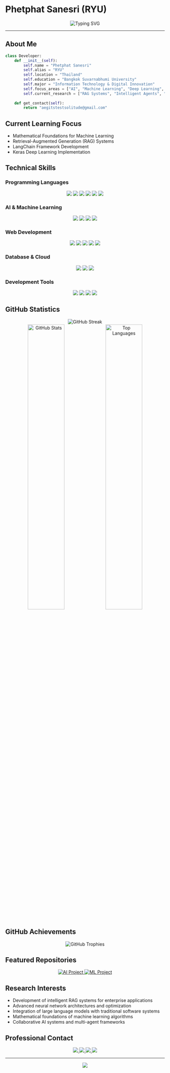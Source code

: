 # Phetphat Sanesri (RYU)

<div align="center">
  <img src="https://readme-typing-svg.demolab.com?font=Fira+Code&size=22&duration=3000&pause=1000&color=00D9FF&center=true&vCenter=true&width=600&lines=AI+%26+Machine+Learning+Developer;ITD+Student;LLM+Applications+Specialist" alt="Typing SVG" />
</div>

---

## About Me

```python
class Developer:
    def __init__(self):
        self.name = "Phetphat Sanesri"
        self.alias = "RYU"
        self.location = "Thailand"
        self.education = "Bangkok Suvarnabhumi University"
        self.major = "Information Technology & Digital Innovation"
        self.focus_areas = ["AI", "Machine Learning", "Deep Learning", "LLMs"]
        self.current_research = ["RAG Systems", "Intelligent Agents", "Mathematical ML"]
        
    def get_contact(self):
        return "aegitstestsolitude@gmail.com"
```

## Current Learning Focus

- Mathematical Foundations for Machine Learning
- Retrieval-Augmented Generation (RAG) Systems
- LangChain Framework Development
- Keras Deep Learning Implementation

## Technical Skills

### Programming Languages
<p align="center">
  <img src="https://img.shields.io/badge/Python-3776AB?style=for-the-badge&logo=python&logoColor=white"/>
  <img src="https://img.shields.io/badge/JavaScript-F7DF1E?style=for-the-badge&logo=javascript&logoColor=black"/>
  <img src="https://img.shields.io/badge/TypeScript-007ACC?style=for-the-badge&logo=typescript&logoColor=white"/>
  <img src="https://img.shields.io/badge/C%23-239120?style=for-the-badge&logo=c-sharp&logoColor=white"/>
  <img src="https://img.shields.io/badge/C++-00599C?style=for-the-badge&logo=c%2B%2B&logoColor=white"/>
  <img src="https://img.shields.io/badge/C-00599C?style=for-the-badge&logo=c&logoColor=white"/>
</p>

### AI & Machine Learning
<p align="center">
  <img src="https://img.shields.io/badge/TensorFlow-FF6F00?style=for-the-badge&logo=tensorflow&logoColor=white"/>
  <img src="https://img.shields.io/badge/PyTorch-EE4C2C?style=for-the-badge&logo=pytorch&logoColor=white"/>
  <img src="https://img.shields.io/badge/Keras-D00000?style=for-the-badge&logo=keras&logoColor=white"/>
  <img src="https://img.shields.io/badge/LangChain-1C3C3C?style=for-the-badge&logo=langchain&logoColor=white"/>
</p>

### Web Development
<p align="center">
  <img src="https://img.shields.io/badge/React-20232A?style=for-the-badge&logo=react&logoColor=61DAFB"/>
  <img src="https://img.shields.io/badge/Next.js-000000?style=for-the-badge&logo=nextdotjs&logoColor=white"/>
  <img src="https://img.shields.io/badge/FastAPI-009688?style=for-the-badge&logo=fastapi&logoColor=white"/>
  <img src="https://img.shields.io/badge/HTML5-E34F26?style=for-the-badge&logo=html5&logoColor=white"/>
  <img src="https://img.shields.io/badge/CSS3-1572B6?style=for-the-badge&logo=css3&logoColor=white"/>
</p>

### Database & Cloud
<p align="center">
  <img src="https://img.shields.io/badge/PostgreSQL-316192?style=for-the-badge&logo=postgresql&logoColor=white"/>
  <img src="https://img.shields.io/badge/MySQL-005C84?style=for-the-badge&logo=mysql&logoColor=white"/>
  <img src="https://img.shields.io/badge/Google_Cloud-4285F4?style=for-the-badge&logo=google-cloud&logoColor=white"/>
</p>

### Development Tools
<p align="center">
  <img src="https://img.shields.io/badge/Git-F05032?style=for-the-badge&logo=git&logoColor=white"/>
  <img src="https://img.shields.io/badge/VS_Code-007ACC?style=for-the-badge&logo=visual-studio-code&logoColor=white"/>
  <img src="https://img.shields.io/badge/Vim-019733?style=for-the-badge&logo=vim&logoColor=white"/>
  <img src="https://img.shields.io/badge/Figma-F24E1E?style=for-the-badge&logo=figma&logoColor=white"/>
</p>

## GitHub Statistics

<div align="center">
  <img src="https://github-readme-streak-stats.herokuapp.com/?user=ryusr&theme=radical&hide_border=true" alt="GitHub Streak"/>
</div>

<div align="center">
  <img src="https://github-readme-stats.vercel.app/api?username=ryusr&show_icons=true&count_private=true&theme=radical&hide_border=true&bg_color=0D1117" alt="GitHub Stats" width="48%"/>
  <img src="https://github-readme-stats.vercel.app/api/top-langs/?username=ryusr&layout=compact&theme=radical&hide_border=true&bg_color=0D1117" alt="Top Languages" width="48%"/>
</div>

## GitHub Achievements
<div align="center">
  <img src="https://github-profile-trophy.vercel.app/?username=ryusr&theme=radical&no-frame=true&no-bg=true&row=1&column=7" alt="GitHub Trophies"/>
</div>

## Featured Repositories

<div align="center">
  <a href="https://github.com/ryusr">
    <img src="https://github-readme-stats.vercel.app/api/pin/?username=ryusr&repo=your-ai-project&theme=radical&hide_border=true&bg_color=0D1117" alt="AI Project"/>
  </a>
  <a href="https://github.com/ryusr">
    <img src="https://github-readme-stats.vercel.app/api/pin/?username=ryusr&repo=your-ml-project&theme=radical&hide_border=true&bg_color=0D1117" alt="ML Project"/>
  </a>
</div>

## Research Interests

- Development of intelligent RAG systems for enterprise applications
- Advanced neural network architectures and optimization
- Integration of large language models with traditional software systems
- Mathematical foundations of machine learning algorithms
- Collaborative AI systems and multi-agent frameworks

## Professional Contact

<div align="center">
  <a href="https://www.github.com/ryusr">
    <img src="https://img.shields.io/badge/GitHub-100000?style=for-the-badge&logo=github&logoColor=white"/>
  </a>
  <a href="https://www.facebook.com/phetphat.sane.sri/">
    <img src="https://img.shields.io/badge/Facebook-1877F2?style=for-the-badge&logo=facebook&logoColor=white"/>
  </a>
  <a href="https://www.youtube.com/@akiraz3282">
    <img src="https://img.shields.io/badge/YouTube-FF0000?style=for-the-badge&logo=youtube&logoColor=white"/>
  </a>
  <a href="mailto:aegitstestsolitude@gmail.com">
    <img src="https://img.shields.io/badge/Email-D14836?style=for-the-badge&logo=gmail&logoColor=white"/>
  </a>
</div>

---

<div align="center">
  <img src="https://komarev.com/ghpvc/?username=ryusr&color=blueviolet&style=flat-square&label=Profile+Views"/>
</div>
